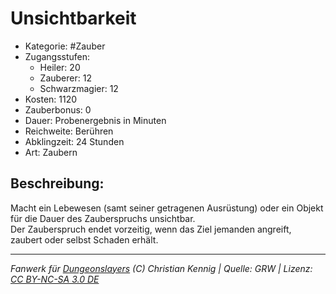 # Unsichtbarkeit  
- Kategorie: #Zauber  
- Zugangsstufen:  
  - Heiler: 20  
  - Zauberer: 12  
  - Schwarzmagier: 12  
- Kosten: 1120  
- Zauberbonus: 0  
- Dauer: Probenergebnis in Minuten  
- Reichweite: Berühren  
- Abklingzeit: 24 Stunden  
- Art: Zaubern     

## Beschreibung:
Macht ein Lebewesen (samt seiner getragenen Ausrüstung) oder ein Objekt für die Dauer des Zauberspruchs unsichtbar.<br>Der Zauberspruch endet vorzeitig, wenn das Ziel jemanden angreift, zaubert oder selbst Schaden erhält.


___
*Fanwerk für [Dungeonslayers](https://www.dungeonslayers.net/) (C) Christian Kennig | Quelle: GRW | Lizenz: [CC BY-NC-SA 3.0 DE](https://creativecommons.org/licenses/by-nc-sa/3.0/de/)*